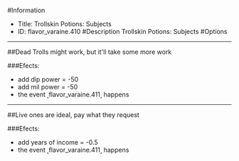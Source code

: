 #Information
 - Title: Trollskin Potions: Subjects
 - ID: flavor_varaine.410
#Description
Trollskin Potions: Subjects
#Options

___
##Dead Trolls might work, but it'll take some more work

###Efects:<ul><li>add dip power = -50</li><li>add mil power = -50</li><li>the event ˻flavor_varaine.411˼ happens</li></ul>

___
##Live ones are ideal, pay what they request

###Efects:<ul><li>add years of income = -0.5</li><li>the event ˻flavor_varaine.411˼ happens</li></ul>

